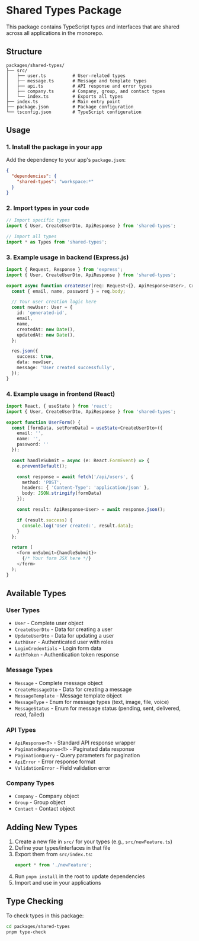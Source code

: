 # Shared Types Package

This package contains TypeScript types and interfaces that are shared across all applications in the monorepo.

## Structure

```
packages/shared-types/
├── src/
│   ├── user.ts          # User-related types
│   ├── message.ts       # Message and template types
│   ├── api.ts           # API response and error types
│   ├── company.ts       # Company, group, and contact types
│   └── index.ts         # Exports all types
├── index.ts             # Main entry point
├── package.json         # Package configuration
└── tsconfig.json        # TypeScript configuration
```

## Usage

### 1. Install the package in your app

Add the dependency to your app's `package.json`:

```json
{
  "dependencies": {
    "shared-types": "workspace:*"
  }
}
```

### 2. Import types in your code

```typescript
// Import specific types
import { User, CreateUserDto, ApiResponse } from 'shared-types';

// Import all types
import * as Types from 'shared-types';
```

### 3. Example usage in backend (Express.js)

```typescript
import { Request, Response } from 'express';
import { User, CreateUserDto, ApiResponse } from 'shared-types';

export async function createUser(req: Request<{}, ApiResponse<User>, CreateUserDto>, res: Response<ApiResponse<User>>) {
  const { email, name, password } = req.body;

  // Your user creation logic here
  const newUser: User = {
    id: 'generated-id',
    email,
    name,
    createdAt: new Date(),
    updatedAt: new Date(),
  };

  res.json({
    success: true,
    data: newUser,
    message: 'User created successfully',
  });
}
```

### 4. Example usage in frontend (React)

```typescript
import React, { useState } from 'react';
import { User, CreateUserDto, ApiResponse } from 'shared-types';

export function UserForm() {
  const [formData, setFormData] = useState<CreateUserDto>({
    email: '',
    name: '',
    password: ''
  });

  const handleSubmit = async (e: React.FormEvent) => {
    e.preventDefault();

    const response = await fetch('/api/users', {
      method: 'POST',
      headers: { 'Content-Type': 'application/json' },
      body: JSON.stringify(formData)
    });

    const result: ApiResponse<User> = await response.json();

    if (result.success) {
      console.log('User created:', result.data);
    }
  };

  return (
    <form onSubmit={handleSubmit}>
      {/* Your form JSX here */}
    </form>
  );
}
```

## Available Types

### User Types

- `User` - Complete user object
- `CreateUserDto` - Data for creating a user
- `UpdateUserDto` - Data for updating a user
- `AuthUser` - Authenticated user with roles
- `LoginCredentials` - Login form data
- `AuthToken` - Authentication token response

### Message Types

- `Message` - Complete message object
- `CreateMessageDto` - Data for creating a message
- `MessageTemplate` - Message template object
- `MessageType` - Enum for message types (text, image, file, voice)
- `MessageStatus` - Enum for message status (pending, sent, delivered, read, failed)

### API Types

- `ApiResponse<T>` - Standard API response wrapper
- `PaginatedResponse<T>` - Paginated data response
- `PaginationQuery` - Query parameters for pagination
- `ApiError` - Error response format
- `ValidationError` - Field validation error

### Company Types

- `Company` - Company object
- `Group` - Group object
- `Contact` - Contact object

## Adding New Types

1. Create a new file in `src/` for your types (e.g., `src/newFeature.ts`)
2. Define your types/interfaces in that file
3. Export them from `src/index.ts`:
   ```typescript
   export * from './newFeature';
   ```
4. Run `pnpm install` in the root to update dependencies
5. Import and use in your applications

## Type Checking

To check types in this package:

```bash
cd packages/shared-types
pnpm type-check
```
